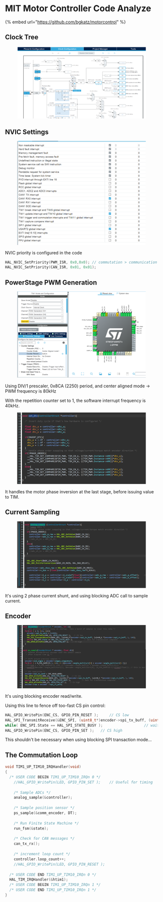# MIT Motor Controller Code Analyze

{% embed url="https://github.com/bgkatz/motorcontrol" %}

## Clock Tree

<figure><img src="../.gitbook/assets/image (2) (3) (1).png" alt=""><figcaption></figcaption></figure>

## NVIC Settings

<figure><img src="../.gitbook/assets/image (3) (1) (5).png" alt=""><figcaption></figcaption></figure>

NVIC priority is configured in the code

```c
HAL_NVIC_SetPriority(PWM_ISR, 0x0,0x0); // commutation > communication
HAL_NVIC_SetPriority(CAN_ISR, 0x01, 0x01);
```



## PowerStage PWM Generation

<figure><img src="../.gitbook/assets/image (3) (5) (1).png" alt=""><figcaption></figcaption></figure>

Using DIV/1 prescaler, 0x8CA (2250) period, and center aligned mode -> PWM frequency is 80kHz

With the repetition counter set to 1, the software interrupt frequency is 40kHz.



<figure><img src="../.gitbook/assets/image (31).png" alt=""><figcaption></figcaption></figure>

It handles the motor phase inversion at the last stage, before issuing value to TIM.





## Current Sampling

<figure><img src="../.gitbook/assets/image (4) (7).png" alt=""><figcaption></figcaption></figure>

It's using 2 phase current shunt, and using blocking ADC call to sample current.



## Encoder

<figure><img src="../.gitbook/assets/image (1) (4) (2).png" alt=""><figcaption></figcaption></figure>

It's using blocking encoder read/write.



Using this line to fence off too-fast CS pin control:

```c
HAL_GPIO_WritePin(ENC_CS, GPIO_PIN_RESET ); 	// CS low
HAL_SPI_TransmitReceive(&ENC_SPI, (uint8_t*)encoder->spi_tx_buff, (uint8_t *)encoder->spi_rx_buff, 1, 100);
while( ENC_SPI.State == HAL_SPI_STATE_BUSY );  					// wait for transmission complete
HAL_GPIO_WritePin(ENC_CS, GPIO_PIN_SET ); 	// CS high
```

This shouldn't be necessary when using blocking SPI transaction mode...



## The Commutation Loop

```c
void TIM1_UP_TIM10_IRQHandler(void)
{
  /* USER CODE BEGIN TIM1_UP_TIM10_IRQn 0 */
	//HAL_GPIO_WritePin(LED, GPIO_PIN_SET );	// Useful for timing

	/* Sample ADCs */
	analog_sample(&controller);

	/* Sample position sensor */
	ps_sample(&comm_encoder, DT);

	/* Run Finite State Machine */
	run_fsm(&state);

	/* Check for CAN messages */
	can_tx_rx();

	/* increment loop count */
	controller.loop_count++;
	//HAL_GPIO_WritePin(LED, GPIO_PIN_RESET );

  /* USER CODE END TIM1_UP_TIM10_IRQn 0 */
  HAL_TIM_IRQHandler(&htim1);
  /* USER CODE BEGIN TIM1_UP_TIM10_IRQn 1 */
  /* USER CODE END TIM1_UP_TIM10_IRQn 1 */
}
```










